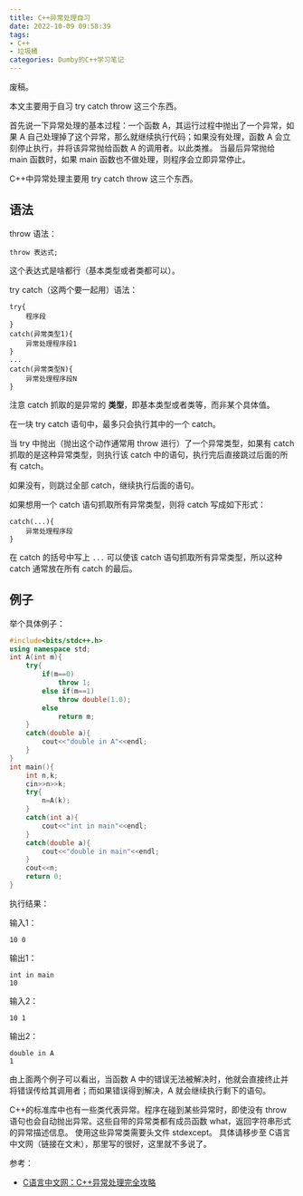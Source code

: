 ```yaml
---
title: C++异常处理自习
date: 2022-10-09 09:58:39
tags: 
- C++
- 垃圾桶
categories: Dumby的C++学习笔记
---
```


废稿。

<!--more-->

本文主要用于自习 try catch throw 这三个东西。

首先说一下异常处理的基本过程：一个函数 A，其运行过程中抛出了一个异常，如果 A 自己处理掉了这个异常，那么就继续执行代码；如果没有处理，函数 A 会立刻停止执行，并将该异常抛给函数 A 的调用者。以此类推。
当最后异常抛给 main 函数时，如果 main 函数也不做处理，则程序会立即异常停止。

C++中异常处理主要用 try catch throw 这三个东西。

## 语法

throw 语法：

```
throw 表达式;
```

这个表达式是啥都行（基本类型或者类都可以）。

try catch（这两个要一起用）语法：

```
try{
    程序段
}
catch(异常类型1){
    异常处理程序段1
}
...
catch(异常类型N){
    异常处理程序段N
}
```

注意 catch 抓取的是异常的 **类型**，即基本类型或者类等，而非某个具体值。

在一块 try catch 语句中，最多只会执行其中的一个 catch。

当 try 中抛出（抛出这个动作通常用 throw 进行）了一个异常类型，如果有 catch 抓取的是这种异常类型，则执行该 catch 中的语句，执行完后直接跳过后面的所有 catch。

如果没有，则跳过全部 catch，继续执行后面的语句。

如果想用一个 catch 语句抓取所有异常类型，则将 catch 写成如下形式：

```
catch(...){
    异常处理程序段
}
```

在 catch 的括号中写上 ```...``` 可以使该 catch 语句抓取所有异常类型，所以这种 catch 通常放在所有 catch 的最后。

## 例子

举个具体例子：

```cpp
#include<bits/stdc++.h>
using namespace std;
int A(int m){
    try{
        if(m==0)
            throw 1;
        else if(m==1)
            throw double(1.0);
        else 
            return m;
    }
    catch(double a){
        cout<<"double in A"<<endl;
    }
}
int main(){
    int n,k;
    cin>>n>>k;
    try{
        n=A(k);
    }
    catch(int a){
        cout<<"int in main"<<endl;
    }
    catch(double a){
        cout<<"double in main"<<endl;
    }
    cout<<n;
    return 0;
}
```

执行结果：

输入1：

```
10 0
```

输出1：

```
int in main
10
```

输入2：

```
10 1
```

输出2：

```
double in A
1
```

由上面两个例子可以看出，当函数 A 中的错误无法被解决时，他就会直接终止并将错误传给其调用者；而如果错误得到解决，A 就会继续执行剩下的语句。

C++的标准库中也有一些类代表异常。程序在碰到某些异常时，即使没有 throw 语句也会自动抛出异常。这些自带的异常类都有成员函数 what，返回字符串形式的异常描述信息。
使用这些异常类需要头文件 stdexcept。
具体请移步至 C语言中文网（链接在文末），那里写的很好，这里就不多说了。

参考：
- [C语言中文网：C++异常处理完全攻略](http://c.biancheng.net/view/422.html)